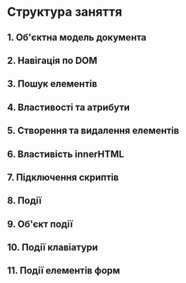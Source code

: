 # Структура заняття

## 1. Об'єктна модель документа

## 2. Навігація по DOM

## 3. Пошук елементів

## 4. Властивості та атрибути

## 5. Створення та видалення елементів

## 6. Властивість innerHTML

## 7. Підключення скриптів

## 8. Події

## 9. Об'єкт події

## 10. Події клавіатури

## 11. Події елементів форм
